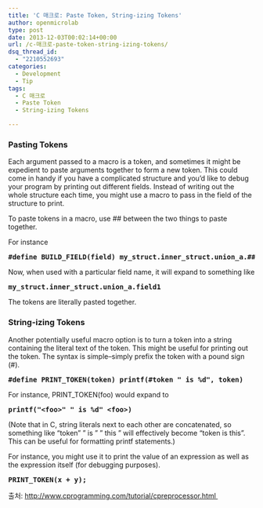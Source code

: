 ```yaml
---
title: 'C 매크로: Paste Token, String-izing Tokens'
author: openmicrolab
type: post
date: 2013-12-03T00:02:14+00:00
url: /c-매크로-paste-token-string-izing-tokens/
dsq_thread_id:
  - "2210552693"
categories:
  - Development
  - Tip
tags:
  - C 매크로
  - Paste Token
  - String-izing Tokens

---
```

### Pasting Tokens

Each argument passed to a macro is a token, and sometimes it might be expedient to paste arguments together to form a new token. This could come in handy if you have a complicated structure and you&#8217;d like to debug your program by printing out different fields. Instead of writing out the whole structure each time, you might use a macro to pass in the field of the structure to print.

To paste tokens in a macro, use ## between the two things to paste together.

For instance

<pre><strong>#define BUILD_FIELD(field) my_struct.inner_struct.union_a.##field
</strong></pre>

Now, when used with a particular field name, it will expand to something like

<pre><strong>my_struct.inner_struct.union_a.field1
</strong></pre>

The tokens are literally pasted together.

### String-izing Tokens

Another potentially useful macro option is to turn a token into a string containing the literal text of the token. This might be useful for printing out the token. The syntax is simple&#8211;simply prefix the token with a pound sign (#).

<pre><strong>#define PRINT_TOKEN(token) printf(#token " is %d", token)
</strong></pre>

For instance, PRINT_TOKEN(foo) would expand to

<pre><strong>printf("&lt;foo&gt;" " is %d" &lt;foo&gt;)
</strong></pre>

(Note that in C, string literals next to each other are concatenated, so something like &#8220;token&#8221; &#8221; is &#8221; &#8221; this &#8221; will effectively become &#8220;token is this&#8221;. This can be useful for formatting printf statements.)

For instance, you might use it to print the value of an expression as well as the expression itself (for debugging purposes).

<pre><strong>PRINT_TOKEN(x + y);
</strong></pre>

출처: <a href="http://www.cprogramming.com/tutorial/cpreprocessor.html " target="_blank">http://www.cprogramming.com/tutorial/cpreprocessor.html </a>